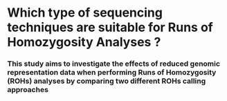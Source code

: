 # Which type of sequencing techniques are suitable for Runs of Homozygosity Analyses ?

### This study aims to investigate the effects of reduced genomic representation data when performing Runs of Homozygosity (ROHs) analyses by comparing two different ROHs calling approaches



